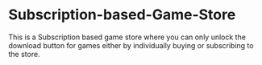 # Subscription-based-Game-Store
This is a Subscription based game store where you can only unlock the download button for games either by individually buying or subscribing to the store.
